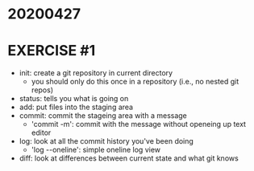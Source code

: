 # 20200427
# EXERCISE #1
- init: create a git repository in current directory
	- you should only do this once in a repository (i.e., no nested git repos)
- status: tells you what is going on
- add: put files into the staging area
- commit: commit the stageing area with a message
	- 'commit -m': commit with the message without openeing up text editor
- log: look at all the commit history you've been doing
	- 'log --oneline': simple oneline log view
- diff: look at differences between current state and what git knows
